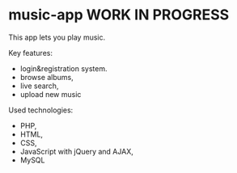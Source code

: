 # music-app WORK IN PROGRESS
This app lets you play music.

Key features:
  - login&registration system.
  - browse albums,
  - live search,
  - upload new music

Used technologies:
  - PHP,
  - HTML,
  - CSS,
  - JavaScript with jQuery and AJAX,
  - MySQL
